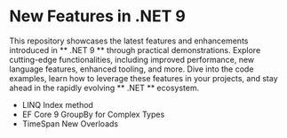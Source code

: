 # New Features in .NET 9 #

This repository showcases the latest features and enhancements introduced in ** .NET 9 ** through practical demonstrations. Explore cutting-edge functionalities, including improved performance, new language features, enhanced tooling, and more. Dive into the code examples, learn how to leverage these features in your projects, and stay ahead in the rapidly evolving ** .NET ** ecosystem.

* LINQ Index method
* EF Core 9 GroupBy for Complex Types
* TimeSpan New Overloads
